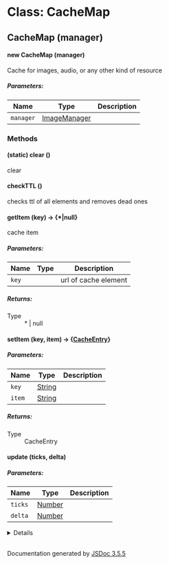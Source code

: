 # Class: CacheMap

## CacheMap (manager)

#### new CacheMap (manager)

Cache for images, audio, or any other kind of resource

##### Parameters:

| Name | Type | Description |
| --- | --- | --- |
| `manager` | [ImageManager](ImageManager.html) |  |

<dl>
</dl>

### Methods

#### (static) clear ()

clear
<dl>
</dl>

#### checkTTL ()

checks ttl of all elements and removes dead ones
<dl>
</dl>

#### getItem (key) → {*|null}

cache item

##### Parameters:

| Name | Type | Description |
| --- | --- | --- |
| `key` |  | url of cache element |

<dl>
</dl>

##### Returns:

<dl>
                <dt> Type </dt>
                <dd>
                    <span>*</span> | <span>null</span>
                </dd>
            </dl>

#### setItem (key, item) → {[CacheEntry](CacheEntry.html)}

##### Parameters:

| Name | Type | Description |
| --- | --- | --- |
| `key` | [String](String.html) |  |
| `item` | [String](String.html) |  |

<dl>
</dl>

##### Returns:

<dl>
                <dt> Type </dt>
                <dd>
                    <span><a>CacheEntry</a></span>
                </dd>
            </dl>

#### update (ticks, delta)

##### Parameters:

| Name | Type | Description |
| --- | --- | --- |
| `ticks` | [Number](Number.html) |  |
| `delta` | [Number](Number.html) |  |

<dl>
</dl>
 <details>

## [Home](index.html)

### Classes

* [Array](Array.html)
* [AudioManager](AudioManager.html)
* [BattleManager](BattleManager.html)
* [Bitmap](Bitmap.html)
* [CacheEntry](CacheEntry.html)
* [CacheMap](CacheMap.html)
* [ConfigManager](ConfigManager.html)
* [DataManager](DataManager.html)
* [Decrypter](Decrypter.html)
* [Game_Action](Game_Action.html)
* [Game_ActionResult](Game_ActionResult.html)
* [Game_Actor](Game_Actor.html)
* [Game_Actors](Game_Actors.html)
* [Game_Battler](Game_Battler.html)
* [Game_BattlerBase](Game_BattlerBase.html)
* [Game_Character](Game_Character.html)
* [Game_CharacterBase](Game_CharacterBase.html)
* [Game_CommonEvent](Game_CommonEvent.html)
* [Game_Enemy](Game_Enemy.html)
* [Game_Event](Game_Event.html)
* [Game_Follower](Game_Follower.html)
* [Game_Followers](Game_Followers.html)
* [Game_Interpreter](Game_Interpreter.html)
* [Game_Item](Game_Item.html)
* [Game_Map](Game_Map.html)
* [Game_Message](Game_Message.html)
* [Game_Party](Game_Party.html)
* [Game_Picture](Game_Picture.html)
* [Game_Player](Game_Player.html)
* [Game_Screen](Game_Screen.html)
* [Game_SelfSwitches](Game_SelfSwitches.html)
* [Game_Switches](Game_Switches.html)
* [Game_System](Game_System.html)
* [Game_Temp](Game_Temp.html)
* [Game_Timer](Game_Timer.html)
* [Game_Troop](Game_Troop.html)
* [Game_Unit](Game_Unit.html)
* [Game_Variables](Game_Variables.html)
* [Game_Vehicle](Game_Vehicle.html)
* [Graphics](Graphics.html)
* [Html5Audio](Html5Audio.html)
* [ImageCache](ImageCache.html)
* [ImageManager](ImageManager.html)
* [Input](Input.html)
* [JsonEx](JsonEx.html)
* [Math](Math.html)
* [AudioParameters](MV.AudioParameters.html)
* [BattleLogMethod](MV.BattleLogMethod.html)
* [BattlerAnimation](MV.BattlerAnimation.html)
* [BattleRewards](MV.BattleRewards.html)
* [CommandItem](MV.CommandItem.html)
* [ConfigData](MV.ConfigData.html)
* [DatabaseFile](MV.DatabaseFile.html)
* [Matrix](MV.Matrix.html)
* [Motion](MV.Motion.html)
* [PluginSettings](MV.PluginSettings.html)
* [SaveContents](MV.SaveContents.html)
* [SaveFileInfo](MV.SaveFileInfo.html)
* [TextState](MV.TextState.html)
* [TouchInputEvents](MV.TouchInputEvents.html)
* [Number](Number.html)
* [PluginManager](PluginManager.html)
* [Point](Point.html)
* [Rectangle](Rectangle.html)
* [RequestQueue](RequestQueue.html)
* [ResourceHandler](ResourceHandler.html)
* [Actor](RPG.Actor.html)
* [Animation](RPG.Animation.html)
* [Timing](RPG.Animation.Timing.html)
* [Armor](RPG.Armor.html)
* [AudioFile](RPG.AudioFile.html)
* [BaseItem](RPG.BaseItem.html)
* [BattleEventPage](RPG.BattleEventPage.html)
* [Conditions](RPG.BattleEventPage.Conditions.html)
* [Class](RPG.Class.html)
* [Learning](RPG.Class.Learning.html)
* [CommonEvent](RPG.CommonEvent.html)
* [Damage](RPG.Damage.html)
* [Effect](RPG.Effect.html)
* [Enemy](RPG.Enemy.html)
* [Action](RPG.Enemy.Action.html)
* [DropItem](RPG.Enemy.DropItem.html)
* [EquipItem](RPG.EquipItem.html)
* [Event](RPG.Event.html)
* [EventCommand](RPG.EventCommand.html)
* [EventPage](RPG.EventPage.html)
* [Conditions](RPG.EventPage.Conditions.html)
* [Image](RPG.EventPage.Image.html)
* [Item](RPG.Item.html)
* [Map](RPG.Map.html)
* [Encounter](RPG.Map.Encounter.html)
* [MapInfo](RPG.MapInfo.html)
* [MetaData](RPG.MetaData.html)
* [MoveCommand](RPG.MoveCommand.html)
* [MoveRoute](RPG.MoveRoute.html)
* [Skill](RPG.Skill.html)
* [State](RPG.State.html)
* [System](RPG.System.html)
* [AttackMotion](RPG.System.AttackMotion.html)
* [Terms](RPG.System.Terms.html)
* [TestBattler](RPG.System.TestBattler.html)
* [Vehicle](RPG.System.Vehicle.html)
* [Tileset](RPG.Tileset.html)
* [Trait](RPG.Trait.html)
* [Troop](RPG.Troop.html)
* [UsableItem](RPG.UsableItem.html)
* [Weapon](RPG.Weapon.html)
* [Scene_Base](Scene_Base.html)
* [Scene_Battle](Scene_Battle.html)
* [Scene_Boot](Scene_Boot.html)
* [Scene_Debug](Scene_Debug.html)
* [Scene_Equip](Scene_Equip.html)
* [Scene_File](Scene_File.html)
* [Scene_GameEnd](Scene_GameEnd.html)
* [Scene_Gameover](Scene_Gameover.html)
* [Scene_Item](Scene_Item.html)
* [Scene_ItemBase](Scene_ItemBase.html)
* [Scene_Load](Scene_Load.html)
* [Scene_Map](Scene_Map.html)
* [Scene_Menu](Scene_Menu.html)
* [Scene_MenuBase](Scene_MenuBase.html)
* [Scene_Name](Scene_Name.html)
* [Scene_Options](Scene_Options.html)
* [Scene_Save](Scene_Save.html)
* [Scene_Shop](Scene_Shop.html)
* [Scene_Skill](Scene_Skill.html)
* [Scene_Status](Scene_Status.html)
* [Scene_Title](Scene_Title.html)
* [SceneManager](SceneManager.html)
* [ScreenSprite](ScreenSprite.html)
* [ShaderTilemap](ShaderTilemap.html)
* [SoundManager](SoundManager.html)
* [Sprite](Sprite.html)
* [Sprite_Actor](Sprite_Actor.html)
* [Sprite_Animation](Sprite_Animation.html)
* [Sprite_Balloon](Sprite_Balloon.html)
* [Sprite_Base](Sprite_Base.html)
* [Sprite_Battler](Sprite_Battler.html)
* [Sprite_Button](Sprite_Button.html)
* [Sprite_Character](Sprite_Character.html)
* [Sprite_Damage](Sprite_Damage.html)
* [Sprite_Destination](Sprite_Destination.html)
* [Sprite_Enemy](Sprite_Enemy.html)
* [Sprite_Picture](Sprite_Picture.html)
* [Sprite_StateIcon](Sprite_StateIcon.html)
* [Sprite_StateOverlay](Sprite_StateOverlay.html)
* [Sprite_Timer](Sprite_Timer.html)
* [Sprite_Weapon](Sprite_Weapon.html)
* [Spriteset_Base](Spriteset_Base.html)
* [Spriteset_Battle](Spriteset_Battle.html)
* [Spriteset_Map](Spriteset_Map.html)
* [Stage](Stage.html)
* [StorageManager](StorageManager.html)
* [String](String.html)
* [TextManager](TextManager.html)
* [Tilemap](Tilemap.html)
* [TilingSprite](TilingSprite.html)
* [ToneFilter](ToneFilter.html)
* [ToneSprite](ToneSprite.html)
* [TouchInput](TouchInput.html)
* [Member](Troop.Member.html)
* [Utils](Utils.html)
* [Weather](Weather.html)
* [WebAudio](WebAudio.html)
* [Window](Window.html)
* [Window_ActorCommand](Window_ActorCommand.html)
* [Window_Base](Window_Base.html)
* [Window_BattleActor](Window_BattleActor.html)
* [Window_BattleEnemy](Window_BattleEnemy.html)
* [Window_BattleItem](Window_BattleItem.html)
* [Window_BattleLog](Window_BattleLog.html)
* [Window_BattleSkill](Window_BattleSkill.html)
* [Window_BattleStatus](Window_BattleStatus.html)
* [Window_ChoiceList](Window_ChoiceList.html)
* [Window_Command](Window_Command.html)
* [Window_DebugEdit](Window_DebugEdit.html)
* [Window_DebugRange](Window_DebugRange.html)
* [Window_EquipCommand](Window_EquipCommand.html)
* [Window_EquipItem](Window_EquipItem.html)
* [Window_EquipSlot](Window_EquipSlot.html)
* [Window_EquipStatus](Window_EquipStatus.html)
* [Window_EventItem](Window_EventItem.html)
* [Window_GameEnd](Window_GameEnd.html)
* [Window_Gold](Window_Gold.html)
* [Window_Help](Window_Help.html)
* [Window_HorzCommand](Window_HorzCommand.html)
* [Window_ItemCategory](Window_ItemCategory.html)
* [Window_ItemList](Window_ItemList.html)
* [Window_MapName](Window_MapName.html)
* [Window_MenuActor](Window_MenuActor.html)
* [Window_MenuCommand](Window_MenuCommand.html)
* [Window_MenuStatus](Window_MenuStatus.html)
* [Window_Message](Window_Message.html)
* [Window_NameEdit](Window_NameEdit.html)
* [Window_NameInput](Window_NameInput.html)
* [Window_NumberInput](Window_NumberInput.html)
* [Window_Options](Window_Options.html)
* [Window_PartyCommand](Window_PartyCommand.html)
* [Window_SavefileList](Window_SavefileList.html)
* [Window_ScrollText](Window_ScrollText.html)
* [Window_Selectable](Window_Selectable.html)
* [Window_ShopBuy](Window_ShopBuy.html)
* [Window_ShopCommand](Window_ShopCommand.html)
* [Window_ShopNumber](Window_ShopNumber.html)
* [Window_ShopSell](Window_ShopSell.html)
* [Window_ShopStatus](Window_ShopStatus.html)
* [Window_SkillList](Window_SkillList.html)
* [Window_SkillStatus](Window_SkillStatus.html)
* [Window_SkillType](Window_SkillType.html)
* [Window_Status](Window_Status.html)
* [Window_TitleCommand](Window_TitleCommand.html)
* [WindowLayer](WindowLayer.html)

### Namespaces

* [MV](MV.html)
* [RPG](RPG.html)

### Global

* [$dataActors](global.html#$dataActors)
* [$dataAnimations](global.html#$dataAnimations)
* [$dataArmors](global.html#$dataArmors)
* [$dataClasses](global.html#$dataClasses)
* [$dataCommonEvents](global.html#$dataCommonEvents)
* [$dataEnemies](global.html#$dataEnemies)
* [$dataItems](global.html#$dataItems)
* [$dataMap](global.html#$dataMap)
* [$dataMapInfos](global.html#$dataMapInfos)
* [$dataSkills](global.html#$dataSkills)
* [$dataStates](global.html#$dataStates)
* [$dataSystem](global.html#$dataSystem)
* [$dataTilesets](global.html#$dataTilesets)
* [$dataTroops](global.html#$dataTroops)
* [$dataWeapons](global.html#$dataWeapons)
* [$gameActors](global.html#$gameActors)
* [$gameMap](global.html#$gameMap)
* [$gameMessage](global.html#$gameMessage)
* [$gameParty](global.html#$gameParty)
* [$gamePlayer](global.html#$gamePlayer)
* [$gameScreen](global.html#$gameScreen)
* [$gameSelfSwitches](global.html#$gameSelfSwitches)
* [$gameSwitches](global.html#$gameSwitches)
* [$gameSystem](global.html#$gameSystem)
* [$gameTemp](global.html#$gameTemp)
* [$gameTimer](global.html#$gameTimer)
* [$gameTroop](global.html#$gameTroop)
* [$gameVariables](global.html#$gameVariables)
* [$plugins](global.html#$plugins)
* [$testEvent](global.html#$testEvent)

</details>
 <br>

  Documentation generated by [JSDoc 3.5.5](https://github.com/jsdoc3/jsdoc)

